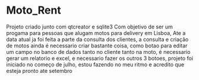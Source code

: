 # Moto_Rent
Projeto criado junto com qtcreator e sqlite3
Com objetivo de ser um progama para pessoas que alugam motos para delivery em Lisboa,
Ate a data atual ja foi feita a parte da consulta dos clientes, a consulta  e criação de motos
ainda é necessario criar bastante coisa, como botao para editar um campo no banco de dados tanto
no cliente tanto na moto, é necessario gerar um relatorio e excel, e necessario fazer os outros 3 botoes,
projeto foi iniciado no começo de julho, estou fazendo no meu ritmo e acredito que esteja pronto
ate setembro
